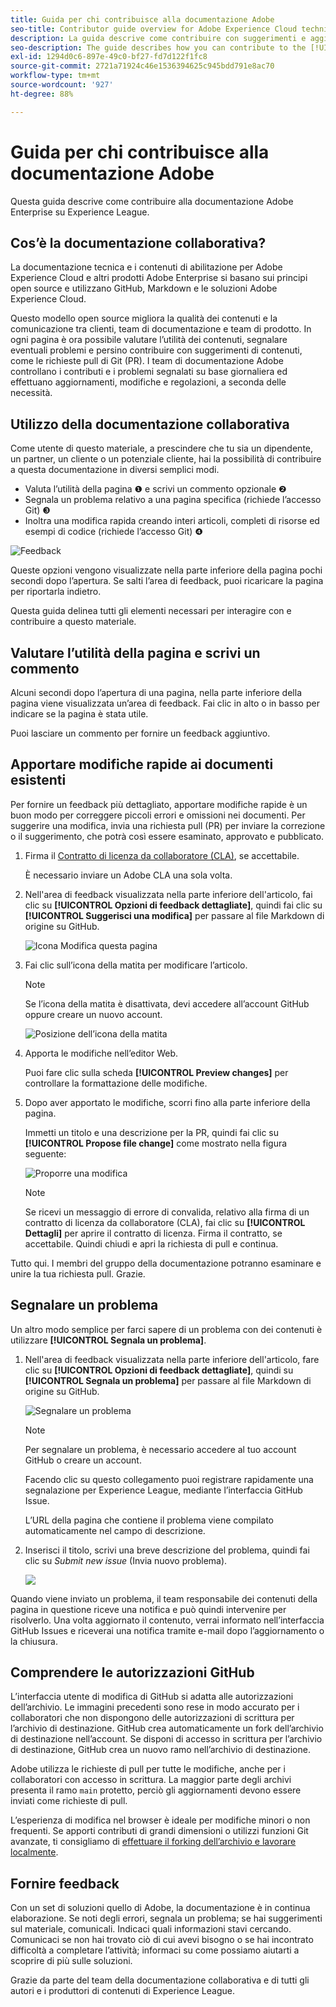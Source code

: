 ```yaml
---
title: Guida per chi contribuisce alla documentazione Adobe
seo-title: Contributor guide overview for Adobe Experience Cloud technical documentation
description: La guida descrive come contribuire con suggerimenti e aggiunte al sito della documentazione di Adobe.
seo-description: The guide describes how you can contribute to the [!UICONTROL Adobe Experience Cloud] technical documentation.
exl-id: 1294d0c6-897e-49c0-bf27-fd7d122f1fc8
source-git-commit: 2721a71924c46e1536394625c945bdd791e8ac70
workflow-type: tm+mt
source-wordcount: '927'
ht-degree: 88%

---
```


# Guida per chi contribuisce alla documentazione Adobe

Questa guida descrive come contribuire alla documentazione Adobe Enterprise su Experience League.

## Cos’è la documentazione collaborativa?

La documentazione tecnica e i contenuti di abilitazione per Adobe Experience Cloud e altri prodotti Adobe Enterprise si basano sui principi open source e utilizzano GitHub, Markdown e le soluzioni Adobe Experience Cloud.

Questo modello open source migliora la qualità dei contenuti e la comunicazione tra clienti, team di documentazione e team di prodotto. In ogni pagina è ora possibile valutare l’utilità dei contenuti, segnalare eventuali problemi e persino contribuire con suggerimenti di contenuti, come le richieste pull di Git (PR). I team di documentazione Adobe controllano i contributi e i problemi segnalati su base giornaliera ed effettuano aggiornamenti, modifiche e regolazioni, a seconda delle necessità.

## Utilizzo della documentazione collaborativa

Come utente di questo materiale, a prescindere che tu sia un dipendente, un partner, un cliente o un potenziale cliente, hai la possibilità di contribuire a questa documentazione in diversi semplici modi.

* Valuta l’utilità della pagina ❶ e scrivi un commento opzionale ❷
* Segnala un problema relativo a una pagina specifica (richiede l’accesso Git) ❸
* Inoltra una modifica rapida creando interi articoli, completi di risorse ed esempi di codice (richiede l’accesso Git) ❹

![Feedback](assets/feedback-options.png)

Queste opzioni vengono visualizzate nella parte inferiore della pagina pochi secondi dopo l’apertura. Se salti l’area di feedback, puoi ricaricare la pagina per riportarla indietro.

Questa guida delinea tutti gli elementi necessari per interagire con e contribuire a questo materiale.

<!--
>[!IMPORTANT]
>All repositories that publish to docs.adobe.com have adopted the [Adobe Open Source Code of Conduct](../code-of-conduct.md) or the [.NET Foundation Code of Conduct](https://dotnetfoundation.org/code-of-conduct). For more information, see the [Contributing](../contributing.md) article.
>
> Minor corrections or clarifications to documentation and code examples in public repositories are covered by the [Adobe Documentation Terms of Use](https://www.adobe.com/legal/terms.html). New or significant changes generate a comment in the pull request, asking you to submit an online Contribution License Agreement (CLA) if you are not an employee of Adobe. We need you to complete the online form before we can review or accept your pull request.
-->

## Valutare l’utilità della pagina e scrivi un commento

Alcuni secondi dopo l’apertura di una pagina, nella parte inferiore della pagina viene visualizzata un’area di feedback. Fai clic in alto o in basso per indicare se la pagina è stata utile.

Puoi lasciare un commento per fornire un feedback aggiuntivo.

## Apportare modifiche rapide ai documenti esistenti

Per fornire un feedback più dettagliato, apportare modifiche rapide è un buon modo per correggere piccoli errori e omissioni nei documenti. Per suggerire una modifica, invia una richiesta pull (PR) per inviare la correzione o il suggerimento, che potrà così essere esaminato, approvato e pubblicato.

1. Firma il [Contratto di licenza da collaboratore (CLA)](http://opensource.adobe.com/cla.html), se accettabile.

   È necessario inviare un Adobe CLA una sola volta.

1. Nell&#39;area di feedback visualizzata nella parte inferiore dell&#39;articolo, fai clic su **[!UICONTROL Opzioni di feedback dettagliate]**, quindi fai clic su **[!UICONTROL Suggerisci una modifica]** per passare al file Markdown di origine su GitHub.

   ![Icona Modifica questa pagina](/help/assets/feedback-suggest-edit.png)

1. Fai clic sull’icona della matita per modificare l’articolo.

   >[!NOTE]
   >
   >Se l’icona della matita è disattivata, devi accedere all’account GitHub oppure creare un nuovo account.

   ![Posizione dell’icona della matita](assets/git_edit.png)

1. Apporta le modifiche nell’editor Web.

   Puoi fare clic sulla scheda **[!UICONTROL Preview changes]** per controllare la formattazione delle modifiche.

1. Dopo aver apportato le modifiche, scorri fino alla parte inferiore della pagina.

   Immetti un titolo e una descrizione per la PR, quindi fai clic su **[!UICONTROL Propose file change]** come mostrato nella figura seguente:

   ![Proporre una modifica](assets/submit-pull-request.png)

   >[!NOTE]
   >
   >Se ricevi un messaggio di errore di convalida, relativo alla firma di un contratto di licenza da collaboratore (CLA), fai clic su **[!UICONTROL Dettagli]** per aprire il contratto di licenza. Firma il contratto, se accettabile. Quindi chiudi e apri la richiesta di pull e continua.

Tutto qui. I membri del gruppo della documentazione potranno esaminare e unire la tua richiesta pull. Grazie. 

## Segnalare un problema

Un altro modo semplice per farci sapere di un problema con dei contenuti è utilizzare **[!UICONTROL Segnala un problema]**.

1. Nell&#39;area di feedback visualizzata nella parte inferiore dell&#39;articolo, fare clic su **[!UICONTROL Opzioni di feedback dettagliate]**, quindi su **[!UICONTROL Segnala un problema]** per passare al file Markdown di origine su GitHub.

   ![Segnalare un problema](assets/feedback-report-issue.png)

   >[!NOTE]
   >
   >Per segnalare un problema, è necessario accedere al tuo account GitHub o creare un account.

   Facendo clic su questo collegamento puoi registrare rapidamente una segnalazione per Experience League, mediante l’interfaccia GitHub Issue.

   L’URL della pagina che contiene il problema viene compilato automaticamente nel campo di descrizione.

1. Inserisci il titolo, scrivi una breve descrizione del problema, quindi fai clic su *Submit new issue* (Invia nuovo problema).

   ![](assets/git_issue_example.png)

Quando viene inviato un problema, il team responsabile dei contenuti della pagina in questione riceve una notifica e può quindi intervenire per risolverlo. Una volta aggiornato il contenuto, verrai informato nell’interfaccia GitHub Issues e riceverai una notifica tramite e-mail dopo l’aggiornamento o la chiusura.

## Comprendere le autorizzazioni GitHub

L’interfaccia utente di modifica di GitHub si adatta alle autorizzazioni dell’archivio. Le immagini precedenti sono rese in modo accurato per i collaboratori che non dispongono delle autorizzazioni di scrittura per l’archivio di destinazione. GitHub crea automaticamente un fork dell’archivio di destinazione nell’account. Se disponi di accesso in scrittura per l’archivio di destinazione, GitHub crea un nuovo ramo nell’archivio di destinazione.

Adobe utilizza le richieste di pull per tutte le modifiche, anche per i collaboratori con accesso in scrittura. La maggior parte degli archivi presenta il ramo `main` protetto, perciò gli aggiornamenti devono essere inviati come richieste di pull.

L’esperienza di modifica nel browser è ideale per modifiche minori o non frequenti. Se apporti contributi di grandi dimensioni o utilizzi funzioni Git avanzate, ti consigliamo di [effettuare il forking dell’archivio e lavorare localmente](setup/full-workflow.md).

## Fornire feedback

Con un set di soluzioni quello di Adobe, la documentazione è in continua elaborazione. Se noti degli errori, segnala un problema; se hai suggerimenti sul materiale, comunicali. Indicaci quali informazioni stavi cercando. Comunicaci se non hai trovato ciò di cui avevi bisogno o se hai incontrato difficoltà a completare l’attività; informaci su come possiamo aiutarti a scoprire di più sulle soluzioni.

Grazie da parte del team della documentazione collaborativa e di tutti gli autori e i produttori di contenuti di Experience League.
